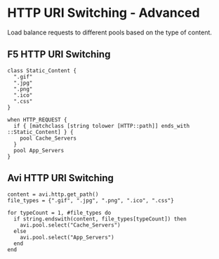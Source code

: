 # HTTP URI Switching - Advanced

Load balance requests to different pools based on the type of content.

## F5 HTTP URI Switching
```
class Static_Content {
  ".gif"
  ".jpg"
  ".png"
  ".ico"
  ".css"
}

when HTTP_REQUEST {
  if { [matchclass [string tolower [HTTP::path]] ends_with ::Static_Content] } {
    pool Cache_Servers
  }
  pool App_Servers
}
```

## Avi HTTP URI Switching

```
content = avi.http.get_path()
file_types = {".gif", ".jpg", ".png", ".ico", ".css"}

for typeCount = 1, #file_types do
  if string.endswith(content, file_types[typeCount]) then
    avi.pool.select("Cache_Servers")
  else
    avi.pool.select("App_Servers")
  end
end
```
